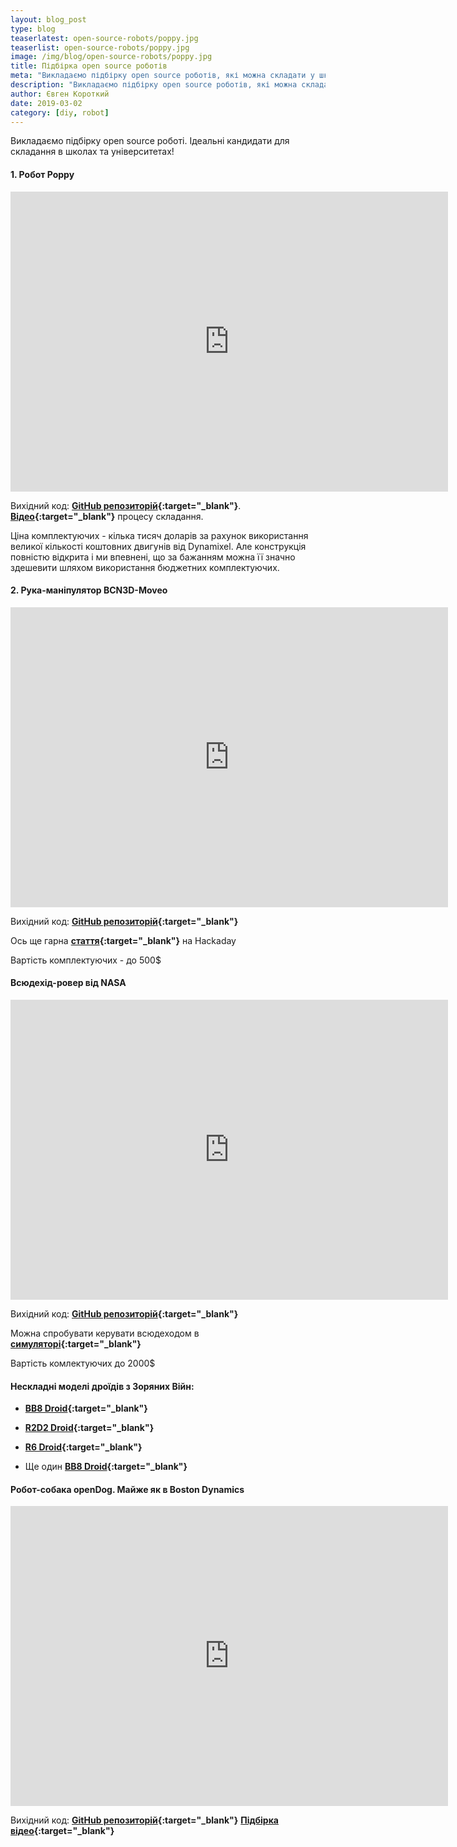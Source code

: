 ```yaml
---
layout: blog_post
type: blog
teaserlatest: open-source-robots/poppy.jpg
teaserlist: open-source-robots/poppy.jpg
image: /img/blog/open-source-robots/poppy.jpg
title: Підбірка open source роботів
meta: "Викладаємо підбірку open source роботів, які можна складати у школах та університетах"
description: "Викладаємо підбірку open source роботів, які можна складати у школах та університетах"
author: Євген Короткий
date: 2019-03-02 
category: [diy, robot]
---
```


Викладаємо підбірку open source роботі. Ідеальні кандидати для складання в школах та університетах! <br>

#### 1. Робот Poppy

<iframe src="https://www.youtube.com/embed/P15V3UwmXnc" width="700" height="480" frameborder="0" allowfullscreen=""> </iframe>

Вихідний код: **[GitHub репозиторій](https://github.com/poppy-project/poppy-humanoid){:target="_blank"}**. **[Відео](https://www.youtube.com/watch?v=RqyVt9m4pCg){:target="_blank"}** процесу складання. <br>

Ціна комплектуючих - кілька тисяч доларів за рахунок використання великої кількості коштовних двигунів від Dynamixel. Але конструкція повністю відкрита і ми впевнені, що за бажанням можна її значно здешевити шляхом використання бюджетних комплектуючих. <br>

#### 2. Рука-маніпулятор BCN3D-Moveo

<iframe src="https://www.youtube.com/embed/9RbIFXAsA4c" width="700" height="480" frameborder="0" allowfullscreen=""> </iframe>

Вихідний код: **[GitHub репозиторій](https://github.com/BCN3D/BCN3D-Moveo){:target="_blank"}** 

Ось ще гарна  **[стаття](https://hackaday.io/project/3800-3d-printable-robot-arm){:target="_blank"}** на Hackaday

Вартість комплектуючих - до 500$

#### Всюдехід-ровер від NASA

<iframe src="https://www.youtube.com/embed/RmY0xhPJdXA" width="700" height="480" frameborder="0" allowfullscreen=""> </iframe>

Вихідний код: **[GitHub репозиторій](https://github.com/nasa-jpl/open-source-rover){:target="_blank"}**

Можна спробувати керувати всюдеходом в **[симуляторі](https://opensourcerover.jpl.nasa.gov){:target="_blank"}** 

Вартість комлектуючих до 2000$

#### Нескладні моделі дроїдів з Зоряних Війн:

- **[BB8 Droid](https://www.instructables.com/id/DIY-Life-Size-Phone-Controlled-BB8-Droid){:target="_blank"}**

- **[R2D2 Droid](https://www.instructables.com/id/HI-R2D2-Make-a-3D-Print-Talking-R2D2-Robot){:target="_blank"}**

- **[R6 Droid](http://www.xrobots.co.uk/category/r6-droid/){:target="_blank"}**

- Ще один **[BB8 Droid](http://www.xrobots.co.uk/category/bb8/){:target="_blank"}** 

#### Робот-собака openDog. Майже як в Boston Dynamics

<iframe src="https://www.youtube.com/embed/4MGZvcd0xxc" width="700" height="480" frameborder="0" allowfullscreen=""> </iframe>

Вихідний код: **[GitHub репозиторій](https://github.com/XRobots/openDog){:target="_blank"}**
**[Підбірка відео](https://www.youtube.com/watch?v=0BoPoWF_FwY&list=PLpwJoq86vov_PkA0bla0eiUTsCAPi_mZf){:target="_blank"}** 
